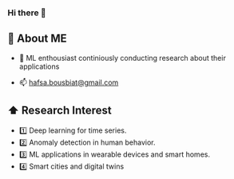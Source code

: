 ### Hi there 👋 


## :book: About ME
- 💼 ML enthousiast continiously conducting research about their applications

- :mailbox: hafsa.bousbiat@gmail.com

## ⬆ Research Interest
- :one: Deep learning for time series.
- :two: Anomaly detection in human behavior.
- :three: ML applications in wearable devices and smart homes.
- :four: Smart cities and digital twins



